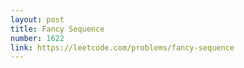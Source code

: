 ```yaml
---
layout: post
title: Fancy Sequence
number: 1622
link: https://leetcode.com/problems/fancy-sequence
---
```

